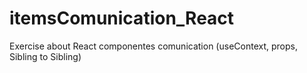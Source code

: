 # itemsComunication_React
Exercise about React componentes comunication (useContext, props, Sibling to Sibling)
